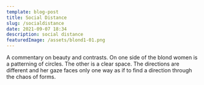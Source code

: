 ```yaml
---
template: blog-post
title: Social Distance
slug: /socialdistance
date: 2021-09-07 18:34
description: social distance
featuredImage: /assets/blond1-01.png
---
```

A commentary on beauty and contrasts. On one side of the blond women is a patterning of circles. The other is a clear space. The directions are different and her gaze faces only one way as if to find a direction through the chaos of forms.